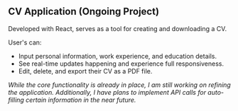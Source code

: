 ## CV Application (Ongoing Project)

Developed with React, serves as a tool for creating and downloading a CV. 

User's can:

- Input personal information, work experience, and education details.
- See real-time updates happening and experience full responsiveness.
- Edit, delete, and export their CV as a PDF file.

*While the core functionality is already in place, I am still working on refining the application. Additionally, I have plans to implement API calls for auto-filling certain information in the near future.*
